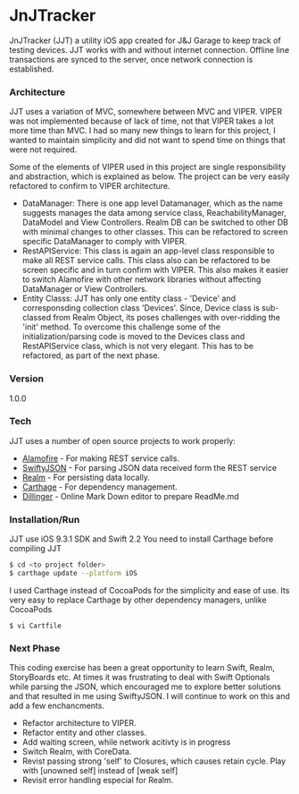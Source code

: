 # JnJTracker

JnJTracker (JJT) a utility iOS app created for J&J Garage to keep track of testing devices. JJT works with and without internet connection. Offline line transactions are synced to the server, once network connection is established.

### Architecture
JJT uses a variation of MVC, somewhere between MVC and VIPER. VIPER was not implemented because of lack of time, not that VIPER takes a lot more time than MVC. I had so many new things to learn for this project, I wanted to maintain simplicity and did not want to spend time on things that were not required.

Some of the elements of VIPER used in this project are single responsibility and abstraction, which is explained as below. The project can be very easily refactored to confirm to VIPER architecture.
- DataManager: There is one app level Datamanager, which as the name suggests manages the data among service class, ReachabilityManager, DataModel and View Controllers. Realm DB can be switched to other DB with minimal changes to other classes. This can be refactored to screen specific DataManager to comply with VIPER.
- RestAPIService: This class is again an app-level class responsible to make all REST service calls. This class also can be refactored to be screen specific and in turn confirm with VIPER. This also makes it easier to switch Alamofire with other network libraries without affecting DataManager or View Controllers. 
- Entity Classs: JJT has only one entity class - 'Device' and corresponsding collection class 'Devices'. Since, Device class is sub-classed from Realm Object, its poses challenges with over-ridding the 'init' method. To overcome this challenge some of the initialization/parsing code is moved to the Devices class and RestAPIService class, which is not very elegant. This has to be refactored, as part of the next phase.

### Version
1.0.0

### Tech

JJT uses a number of open source projects to work properly:

* [Alamofire] - For making REST service calls.
* [SwiftyJSON] - For parsing JSON data received form the REST service
* [Realm] - For persisting data locally.
* [Carthage] - For dependency management.
* [Dillinger] - Online Mark Down editor to prepare ReadMe.md

### Installation/Run
JJT use iOS 9.3.1 SDK and Swift 2.2 
You need to install Carthage before compiling JJT

```sh
$ cd <to project folder>
$ carthage update --platform iOS
```
I used Carthage instead of CocoaPods for the simplicity and ease of use. Its very easy to replace Carthage by other dependency managers, unlike CocoaPods 
```
$ vi Cartfile
```

### Next Phase

This coding exercise has been a great opportunity to learn Swift, Realm, StoryBoards etc. At times it was frustrating to deal with Swift Optionals while parsing the JSON, which encouraged me to explore better solutions and that resulted in me using SwiftyJSON. I will continue to work on this and add a few enchancments.

- Refactor architecture to VIPER.
- Refactor entity and other classes.
- Add waiting screen, while network acitivty is in progress
- Switch Realm, with CoreData.
- Revist passing strong 'self' to Closures, which causes retain cycle. Play with [unowned self] instead of [weak self]
- Revisit error handling especial for Realm.


 [Alamofire]: <https://github.com/Alamofire/Alamofire>
 [SwiftyJSON]: <https://github.com/SwiftyJSON/SwiftyJSON>
 [Realm]: <https://realm.io>
 [Carthage]: <https://github.com/Carthage/Carthage>
 [Dillinger]: <http://dillinger.io>
